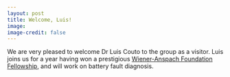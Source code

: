 ```yaml
---
layout: post
title: Welcome, Luis!
image: 
image-credit: false
---
```


We are very pleased to welcome Dr Luis Couto to the group as a visitor. Luis joins us for a year having won a prestigious [Wiener-Anspach Foundation Fellowship](http://fwa.ulb.ac.be/cgi?usr=4suyytjqsk&lg=en&pag=2344&rec=0&frm=0&id=3446&flux=5400909), and will work on battery fault diagnosis.